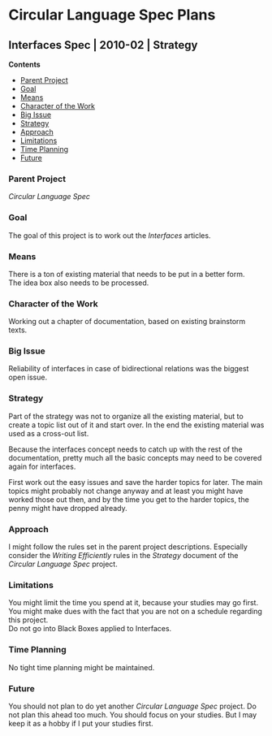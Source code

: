 ﻿Circular Language Spec Plans
============================

Interfaces Spec | 2010-02 | Strategy
------------------------------------

__Contents__

- [Parent Project](#parent-project)
- [Goal](#goal)
- [Means](#means)
- [Character of the Work](#character-of-the-work)
- [Big Issue](#big-issue)
- [Strategy](#strategy)
- [Approach](#approach)
- [Limitations](#limitations)
- [Time Planning](#time-planning)
- [Future](#future)

### Parent Project

*Circular Language Spec*

### Goal

The goal of this project is to work out the *Interfaces* articles.

### Means

There is a ton of existing material that needs to be put in a better form.  
The idea box also needs to be processed.

### Character of the Work

Working out a chapter of documentation, based on existing brainstorm texts.

### Big Issue

Reliability of interfaces in case of bidirectional relations was the biggest open issue.

### Strategy

Part of the strategy was not to organize all the existing material, but to create a topic list out of it and start over. In the end the existing material was used as a cross-out list.

Because the interfaces concept needs to catch up with the rest of the documentation, pretty much all the basic concepts may need to be covered again for interfaces.

First work out the easy issues and save the harder topics for later. The main topics might probably not change anyway and at least you might have worked those out then, and by the time you get to the harder topics, the penny might have dropped already.

### Approach

I might follow the rules set in the parent project descriptions. Especially consider the *Writing Efficiently* rules in the *Strategy* document of the *Circular Language Spec* project.

### Limitations

You might limit the time you spend at it, because your studies may go first.  
You might make dues with the fact that you are not on a schedule regarding this project.  
Do not go into Black Boxes applied to Interfaces.

### Time Planning

No tight time planning might be maintained.

### Future

You should not plan to do yet another *Circular Language Spec* project. Do not plan this ahead too much. You should focus on your studies. But I may keep it as a hobby if I put your studies first.